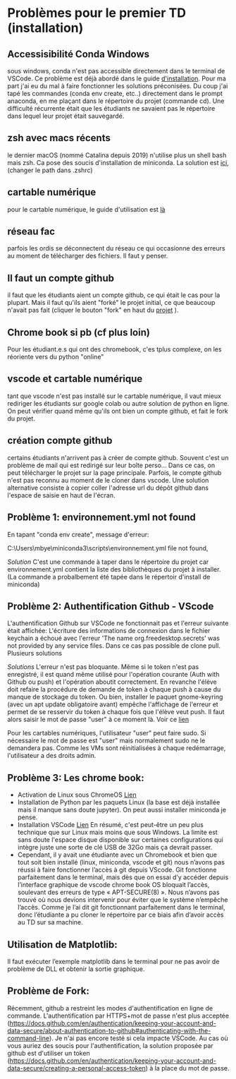 # Problèmes pour le premier TD (installation)

## Accessisibilité Conda Windows
sous windows, conda n'est pas accessible directement dans le terminal de VSCode. Ce problème est déjà abordé dans le guide [d'installation](https://github.com/uvsq-info/l1-python/blob/master/INSTALL.md). Pour ma part j'ai eu du mal à faire fonctionner les solutions préconisées. Du coup j'ai tapé les commandes (conda env create, etc..) directement dans le prompt anaconda, en me plaçant dans le répertoire du projet (commande cd). Une difficulté récurrente était que les étudiants ne savaient pas le répertoire dans lequel leur projet était sauvegardé. 

## zsh avec macs récents
le dernier macOS (nommé Catalina depuis 2019) n'utilise plus un shell bash mais zsh. Ca pose des soucis d'installation de miniconda. La solution est [ici](https://conda.io/projects/conda/en/latest/user-guide/install/macos.html), (changer le path dans .zshrc)

## cartable numérique
pour le cartable numérique, le guide d'utilisation est [là](https://github.com/uvsq-info/l1-python/blob/master/CARTABLE_NUM.md)

## réseau fac
parfois les ordis se déconnectent du réseau ce qui occasionne des erreurs au moment de télécharger des fichiers. Il faut y penser. 

## Il faut un compte github
il faut que les étudiants aient un compte github, ce qui était le cas pour la plupart. Mais il faut qu'ils aient "forké" le projet initial, ce que beaucoup n'avait pas fait (cliquer le bouton "fork" en haut du [projet](https://github.com/uvsq-info/l1-python) ). 

## Chrome book si pb (cf plus loin)
Pour les étudiant.e.s qui ont des chromebook, c'es tplus complexe, on les réoriente vers du python "online"

## vscode et cartable numérique
tant que vscode n'est pas installé sur le cartable numérique, il vaut mieux rediriger les étudiants sur google colab ou autre solution de python en ligne. On peut vérifier quand même qu'ils ont bien un compte github, et fait le fork du projet. 

## création compte github
certains étudiants n'arrivent pas à créer de compte github. Souvent c'est un problème de mail qui est redirigé sur leur boîte perso... Dans ce cas, on peut télécharger le projet sur la page principale. Parfois, le compte github n'est pas reconnu au moment de le cloner dans vscode. Une solution alternative consiste à copier coller l'adresse url du dépôt github dans l'espace de saisie en haut de l'écran. 



## Problème 1: environnement.yml not found
En tapant "conda env create", message d'erreur:

C:\Users\mbye\miniconda3\scripts\environnement.yml file not found, 

*Solution* C'est une commande à taper dans le répertoire du projet car environnement.yml contient la liste des bibliothèques du projet à installer. (La commande a probalbement été tapée dans le répertoir d'install de miniconda)

## Problème 2: Authentification Github - VScode
L'authentification Github sur VSCode ne fonctionnait pas et l'erreur suivante était affichée: L'écriture des informations de connexion dans le fichier keychain a échoué avec l'erreur 'The name org.freedesktop.secrets' was not provided by any service files. Dans ce cas pas possible de clone pull. Plusieurs solutions

*Solutions* L'erreur n'est pas bloquante. Même si le token n'est pas enregistré, il est quand même utilisé pour l'opération courante (Auth with Github ou push) et l'opération aboutit correctement. En revanche l'élève doit refaire la procédure de demande de token à chaque push à cause du manque de stockage du token. Ou bien, installer le paquet gnome-keyring (avec un apt update obligatoire avant) empêche l'affichage de l'erreur et permet de se resservir du token à chaque fois que l'élève veut push. Il faut alors saisir le mot de passe "user" à ce moment là. Voir ce [lien](https://askubuntu.com/questions/1256345/cant-connect-to-github-with-vs-code)

Pour les cartables numériques, l'utilisateur "user" peut faire sudo. Si nécessaire le mot de passe est "user" mais normalement sudo ne le demandera pas. Comme les VMs sont réinitialisées à chaque redémarrage, l'utilisateur a des droits admin.


## Problème 3: Les chrome book:
  - Activation de Linux sous ChromeOS [Lien](https://support.google.com/chromebook/answer/9145439?hl=fr)
  - Installation de Python par les paquets Linux (la base est déjà installée mais il manque sans doute jupyter). On peut aussi installer miniconda je pense.
  - Installation VSCode [Lien](https://code.visualstudio.com/blogs/2020/12/03/chromebook-get-started)
  En résumé, c'est peut-être un peu plus technique que sur Linux mais moins que sous Windows. La limite est sans doute l'espace disque disponible sur certaines configurations qui intègre juste une sorte de clé USB de 32Go mais ça devrait passer. 
  - Cependant, il y avait une étudiante avec un Chromebook et bien que tout soit bien installé (linux, miniconda, vscode et git) nous n’avons pas réussi à faire fonctionner l’accès à git depuis VScode. Git fonctionne parfaitement dans le terminal, mais dès que on essai d’y accéder depuis l’interface graphique de vscode chrome book OS bloquait l’accès, soulevant des erreurs de type « APT-SECURE(8) ». Nous n’avons pas trouvé où nous devions intervenir pour éviter que le système n’empêche l’accès. Comme je l’ai dit git fonctionnant parfaitement dans le terminal, donc l’étudiante a pu cloner le répertoire par ce biais afin d’avoir accès au TD sur sa machine. 


## Utilisation de Matplotlib:
Il faut exécuter l’exemple matplotlib dans le terminal pour ne pas avoir de problème de DLL et obtenir la sortie graphique.

## Problème de Fork:

Récemment, github a restreint les modes d'authentification en ligne de commande. L'authentification par HTTPS+mot de passe n'est plus acceptée (https://docs.github.com/en/authentication/keeping-your-account-and-data-secure/about-authentication-to-github#authenticating-with-the-command-line). Je n'ai pas encore testé si cela impacte VSCode. Au cas où vous auriez des soucis pour l'authentification, la solution proposée par github est d'utiliser un token (https://docs.github.com/en/authentication/keeping-your-account-and-data-secure/creating-a-personal-access-token) à la place du mot de passe. 

